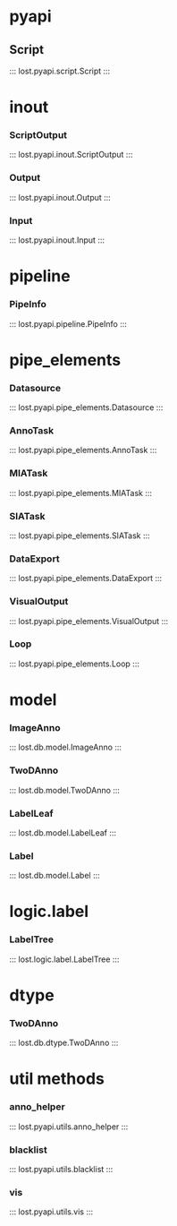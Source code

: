 # pyapi

## Script

:::
lost.pyapi.script.Script
:::

# inout

### ScriptOutput

:::
lost.pyapi.inout.ScriptOutput
:::

### Output

:::
lost.pyapi.inout.Output
:::

### Input

:::
lost.pyapi.inout.Input
:::

# pipeline

### PipeInfo

:::
lost.pyapi.pipeline.PipeInfo
:::

# pipe_elements

### Datasource

:::
lost.pyapi.pipe_elements.Datasource
:::

### AnnoTask

:::
lost.pyapi.pipe_elements.AnnoTask
:::

### MIATask

:::
lost.pyapi.pipe_elements.MIATask
:::

### SIATask

:::
lost.pyapi.pipe_elements.SIATask
:::

### DataExport

:::
lost.pyapi.pipe_elements.DataExport
:::

### VisualOutput

:::
lost.pyapi.pipe_elements.VisualOutput
:::

### Loop

:::
lost.pyapi.pipe_elements.Loop
:::

# model

### ImageAnno

:::
lost.db.model.ImageAnno
:::

### TwoDAnno

:::
lost.db.model.TwoDAnno
:::

### LabelLeaf

:::
lost.db.model.LabelLeaf
:::

### Label

:::
lost.db.model.Label
:::

# logic.label

### LabelTree

:::
lost.logic.label.LabelTree
:::

# dtype

### TwoDAnno

:::
lost.db.dtype.TwoDAnno
:::

# util methods

### anno_helper

:::
lost.pyapi.utils.anno_helper
:::

### blacklist

:::
lost.pyapi.utils.blacklist
:::

### vis

:::
lost.pyapi.utils.vis
:::
